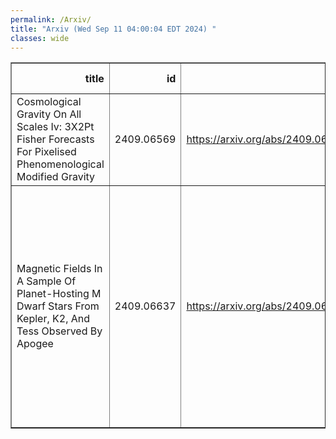 ```yaml
---
permalink: /Arxiv/
title: "Arxiv (Wed Sep 11 04:00:04 EDT 2024) "
classes: wide
---
```

<table border="1" class="dataframe">
  <thead>
    <tr style="text-align: right;">
      <th>title</th>
      <th>id</th>
      <th>url</th>
      <th>authors</th>
      <th>Local Authors</th>
    </tr>
  </thead>
  <tbody>
    <tr>
      <td>Cosmological Gravity On All Scales Iv: 3X2Pt Fisher Forecasts For   Pixelised Phenomenological Modified Gravity</td>
      <td>2409.06569</td>
      <td><a href="https://arxiv.org/abs/2409.06569" target="_blank">https://arxiv.org/abs/2409.06569</a></td>
      <td>Sankarshana Srinivasan, Daniel B Thomas, Peter L. Taylor</td>
      <td>Peter Taylor</td>
    </tr>
    <tr>
      <td>Magnetic Fields In A Sample Of Planet-Hosting M Dwarf Stars From Kepler,   K2, And Tess Observed By Apogee</td>
      <td>2409.06637</td>
      <td><a href="https://arxiv.org/abs/2409.06637" target="_blank">https://arxiv.org/abs/2409.06637</a></td>
      <td>Fábio Wanderley, Katia Cunha, Verne Smith, Oleg Kochukhov, Diogo Souto, Carlos Allende Prieto, Suvrath Mahadevan, Steven Majewski, Philip Muirhead, Marc Pinsonneault, Ryan Terrien</td>
      <td>Marc Pinsonneault</td>
    </tr>
  </tbody>
</table>